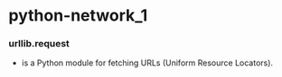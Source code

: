 # python-network_1
### urllib.request
-  is a Python module for fetching URLs (Uniform Resource Locators).
